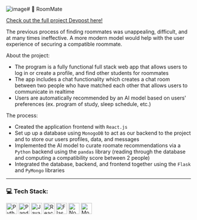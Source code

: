![image](https://github.com/maanikg/RoomMateUofT/assets/98338848/1007b874-53f9-44e6-a36e-bd7bc4077af9)# 🏡 RoomMate 

[Check out the full project Devpost here!](https://devpost.com/software/roommate-w51k46)

The previous process of finding roommates was unappealing, difficult, and at many times ineffective. A more modern model would help with the user experience of securing a compatible roommate.

About the project:
- The program is a fully functional full stack web app that allows users to log in or create a profile, and find other students for roommates
- The app includes a chat functionality which creates a chat room between two people who have matched each other that allows users to communicate in realtime
- Users are automatically recommended by an AI model based on users' preferences (ex. program of study, sleep schedule, etc.)

The process:
- Created the application frontend with `React.js`
- Set up up a database using `MonogoDB` to act as our backend to the project and to store our users profiles, data, and messages
- Implemented the AI model to curate roomate recommendations via a `Python` backend using the `pandas` library (reading through the database and computing a compatibility score between 2 people)
- Integrated the database, backend, and frontend together using the `Flask` and `PyMongo` libraries

----

### 💻 Tech Stack: 
<img src="https://img.shields.io/badge/-Python-3776AB?style=flat&logo=python&logoColor=ffdd55" height="30" alt = "Python" /> <img src="https://img.shields.io/badge/-pandas-150458?style=flat&logo=pandas&logoColor=white" height="30" alt = "Pandas" />
<img src="https://img.shields.io/badge/-JavaScript-31322f?style=flat&logo=javascript&logoColor=F7DF1E" height="30" alt = "Javascript"/>
<img src="https://img.shields.io/badge/-ReactJS-61DAFB?style=flat&logo=react&logoColor=282c34" height="30" alt = "ReactJS" /> 
<img src="https://img.shields.io/badge/-Flask-black?style=flat&logo=flask&logoColor=white" height="30" alt = "Flask" />
<img src="https://img.shields.io/badge/-Node.js-333333?style=flat&logo=node.js&logoColor=77b65d" height="30" alt = "NodeJS" />
<img src="https://img.shields.io/badge/-MongoDB-47A248?style=flat&logo=mongodb&logoColor=darkgreen" height="30" alt = "MongoDB" />
